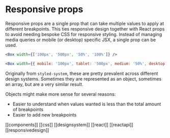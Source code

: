 # Responsive props

Responsive props are a single prop that can take multiple values to apply at different breakpoints. This ties responsive design together with React props to avoid needing bespoke CSS for responsive styling. Instead of managing media queries or mobile (or desktop) specific JSX, a single prop can be used.

```jsx
<Box width={['100px', '500px', '50%', '100%']} />

<Box width={{ mobile: '100px', tablet: '500px', medium: '50%', desktop: '100%' }} />
```

Originally from `styled-system`, these are pretty prevalent across different design systems. Sometimes they are represented as an object, sometimes an array, but are a very similar result.

Objects might make more sense for several reasons:
- Easier to understand when values wanted is less than the total amount of breakpoints
- Easier to add new breakpoints

[[components]]
[[css]]
[[designsystem]]
[[react]]
[[reactapi]]
[[responsivedesign]]